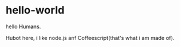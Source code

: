 # hello-world
hello Humans.

Hubot here, i like node.js anf Coffeescript(that's what i am made of).

